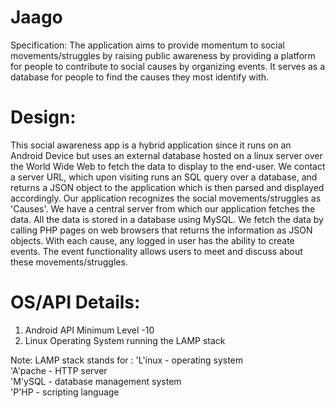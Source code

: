 Jaago
=====

Specification:
The application aims to provide momentum to social movements/struggles by raising public awareness by providing a platform for people to contribute to social causes by organizing events. It serves as a database for people to find the causes they most identify with.

Design:
======
This social awareness app is a hybrid application since it runs on an Android Device but uses an external database hosted on a linux server over the World Wide Web to fetch the data to display to the end-user. We contact a server URL, which upon visiting runs an SQL query over a database, and returns a JSON object to the application which is then parsed and displayed accordingly. Our application recognizes the social movements/struggles as 'Causes'. We have a central server from which our application fetches the data. All the data is stored in a database using MySQL. We fetch the data by calling PHP pages on web browsers that returns the information as JSON objects. With each cause, any logged in user has the ability to create events. The event functionality allows users to meet and discuss about these movements/struggles.

OS/API Details:
===============
1. Android API Minimum Level -10
2. Linux Operating System running the LAMP stack

Note: LAMP stack stands for :
'L'inux - operating system  
'A'pache - HTTP server  
'M'ySQL - database management system  
'P'HP - scripting language  


